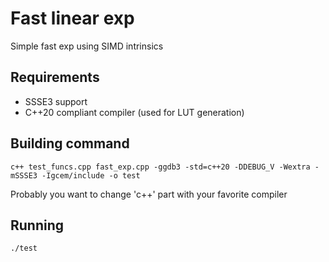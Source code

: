 # Fast linear exp

Simple fast exp using SIMD intrinsics

## Requirements

- SSSE3 support
- C++20 compliant compiler (used for LUT generation)

## Building command
```
c++ test_funcs.cpp fast_exp.cpp -ggdb3 -std=c++20 -DDEBUG_V -Wextra -mSSSE3 -Igcem/include -o test
```
Probably you want to change 'c++' part with your favorite compiler
## Running
```
./test
```